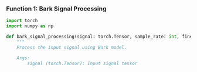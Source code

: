 ### Function 1: Bark Signal Processing
```python
import torch
import numpy as np

def bark_signal_processing(signal: torch.Tensor, sample_rate: int, fine_history_length: int) -> torch.Tensor:
    """
    Process the input signal using Bark model.

    Args:
        signal (torch.Tensor): Input signal tensor